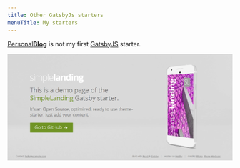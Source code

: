 ```yaml
---
title: Other GatsbyJs starters
menuTitle: My starters
---
```


[Personal**Blog**](https://github.com/greglobinski/gatsby-starter-personal-blog) is not my first [GatsbyJS](https://www.gatsbyjs.org/) starter.

![SimpleLanding](./gatsby-starter-simple-landing.png)

